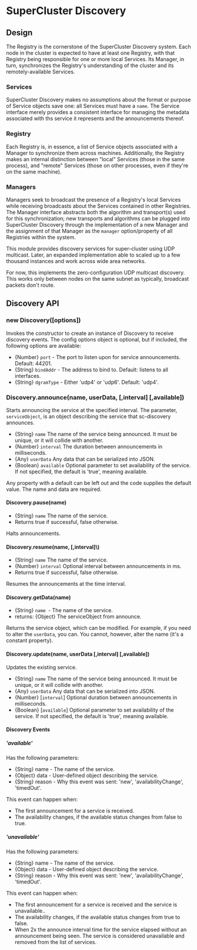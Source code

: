# SuperCluster Discovery

## Design

The Registry is the cornerstone of the SuperCluster Discovery system. Each
node in the cluster is expected to have at least one Registry, with that
Registry being responsible for one or more local Services. Its Manager, in
turn, synchronizes the Registry's understanding of the cluster and its
remotely-available Services.

### Services

SuperCluster Discovery makes no assumptions about the format or purpose of
Service objects save one: all Services must have a `name`. The Service interface
merely provides a consistent interface for managing the metadata associated with
ths service it represents and the announcements thereof.

### Registry

Each Registry is, in essence, a list of Service objects associated with a
Manager to synchronize them across machines. Additionally, the Registry makes an
internal distinction between "local" Services (those in the same process), and
"remote" Services (those on other processes, even if they're on the same
machine).

### Managers

Managers seek to broadcast the presence of a Registry's local Services while
receiving broadcasts about the Services contained in other Registries. The
Manager interface abstracts both the algorithm and transport(s) used for this
synchronization; new transports and algorithms can be plugged into SuperCluster
Discovery through the implementation of a new Manager and the assignment of that
Manager as the `manager` option/property of all Registries within the system.


This module provides discovery services for super-cluster using UDP multicast.
Later, an expanded implementation able to scaled up to a few thousand instances
and work across wide area networks.

For now, this implements the zero-configuration UDP multicast discovery. This
works only between nodes on the same subnet as typically, broadcast packets
don't route.

## Discovery API

### new Discovery([options])

Invokes the constructor to create an instance of Discovery to receive discovery
events.  The config options object is optional, but if included, the following
options are available:

* {Number} `port` - The port to listen upon for service announcements. Default:
  44201.
* {String} `bindAddr` - The address to bind to. Default: listens to all
  interfaces.
* {String} `dgramType` - Either 'udp4' or 'udp6'. Default: 'udp4'.

### Discovery.announce\(name, userData, \[,interval\] \[,available\]\)
Starts announcing the service at the specified interval. The parameter,
`serviceObject`, is an object describing the service that sc-discovery
announces.

* {String} `name` The name of the service being announced. It must be unique, or it will
  collide with another.
* {Number} `interval` The duration between announcements in milliseconds.
* {Any} `userData` Any data that can be serialized into JSON.
* {Boolean} `available` Optional parameter to set availability of the service. If not
  specified, the default is 'true', meaning available.

Any property with a default can be left out and the code supplies the default
value. The name and data are required.

#### Discovery.pause\(name\)
- {String} `name` The name of the service.
- Returns true if successful, false otherwise.

Halts announcements.

#### Discovery.resume\(name, \[,interval\]\\)
- {String} `name` The name of the service.
- {Number} `interval` Optional interval between announcements in ms.
- Returns true if successful, false otherwise.

Resumes the announcements at the time interval.

#### Discovery.getData\(name\)
- {String} `name `- The name of the service.
- returns: {Object} The serviceObject from announce.

Returns the service object, which can be modified. For example, if you need to
alter the `userData`, you can. You cannot, however, alter the name (it's a
constant property).

#### Discovery.update\(name, userData \[,interval\] \[,available\]\)
Updates the existing service.

* {String} `name` The name of the service being announced. It must be unique, or it will
  collide with another.
* {Any} `userData` Any data that can be serialized into JSON.
* {Number} [`interval`] Optional duration between announcements in milliseconds.
* {Boolean} [`available`] Optional parameter to set availability of the service. If not
  specified, the default is 'true', meaning available.

#### Discovery Events

##### 'available'
Has the following parameters:

- {String} name - The name of the service.
- {Object} data - User-defined object describing the service.
- {String} reason - Why this event was sent: 'new', 'availabilityChange',
  'timedOut'.

This event can happen when:

- The first announcement for a service is received.
- The availability changes, if the available status changes from false to true.

##### 'unavailable'
Has the following parameters:

- {String} name - The name of the service.
- {Object} data - User-defined object describing the service.
- {String} reason - Why this event was sent: 'new', 'availabilityChange',
  'timedOut'.

This event can happen when:

- The first announcement for a service is received and the service is
  unavailable..
- The availability changes, if the available status changes from true to false.
- When 2x the announce interval time for the service elapsed without an
  announcement being seen. The service is considered unavailable and removed
  from the list of services.

